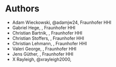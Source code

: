 # Authors

* Adam Wieckowski, @adamjw24, Fraunhofer HHI
* Gabriel Hege, , Fraunhofer HHI
* Christian Bartnik, , Fraunhofer HHI
* Christian Stoffers, , Fraunhofer HHI
* Christian Lehmann, , Fraunhofer HHI
* Valeri George, , Fraunhofer HHI
* Jens Güther, , Fraunhofer HHI
* X Rayleigh, @xrayleigh2000, 
